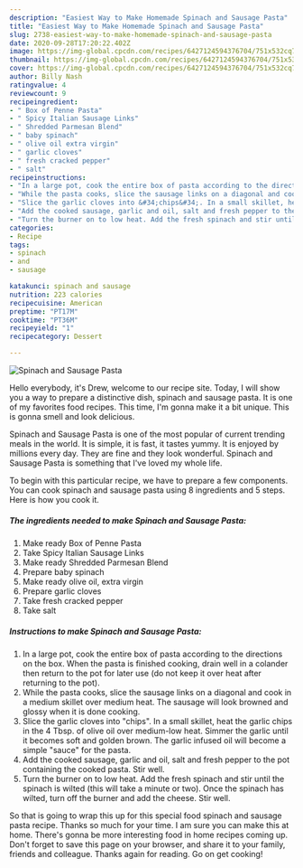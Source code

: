 ```yaml
---
description: "Easiest Way to Make Homemade Spinach and Sausage Pasta"
title: "Easiest Way to Make Homemade Spinach and Sausage Pasta"
slug: 2738-easiest-way-to-make-homemade-spinach-and-sausage-pasta
date: 2020-09-28T17:20:22.402Z
image: https://img-global.cpcdn.com/recipes/6427124594376704/751x532cq70/spinach-and-sausage-pasta-recipe-main-photo.jpg
thumbnail: https://img-global.cpcdn.com/recipes/6427124594376704/751x532cq70/spinach-and-sausage-pasta-recipe-main-photo.jpg
cover: https://img-global.cpcdn.com/recipes/6427124594376704/751x532cq70/spinach-and-sausage-pasta-recipe-main-photo.jpg
author: Billy Nash
ratingvalue: 4
reviewcount: 9
recipeingredient:
- " Box of Penne Pasta"
- " Spicy Italian Sausage Links"
- " Shredded Parmesan Blend"
- " baby spinach"
- " olive oil extra virgin"
- " garlic cloves"
- " fresh cracked pepper"
- " salt"
recipeinstructions:
- "In a large pot, cook the entire box of pasta according to the directions on the box. When the pasta is finished cooking, drain well in a colander then return to the pot for later use (do not keep it over heat after returning to the pot)."
- "While the pasta cooks, slice the sausage links on a diagonal and cook in a medium skillet over medium heat. The sausage will look browned and glossy when it is done cooking."
- "Slice the garlic cloves into &#34;chips&#34;. In a small skillet, heat the garlic chips in the 4 Tbsp. of olive oil over medium-low heat. Simmer the garlic until it becomes soft and golden brown. The garlic infused oil will become a simple &#34;sauce&#34; for the pasta."
- "Add the cooked sausage, garlic and oil, salt and fresh pepper to the pot containing the cooked pasta. Stir well."
- "Turn the burner on to low heat. Add the fresh spinach and stir until the spinach is wilted (this will take a minute or two). Once the spinach has wilted, turn off the burner and add the cheese. Stir well."
categories:
- Recipe
tags:
- spinach
- and
- sausage

katakunci: spinach and sausage 
nutrition: 223 calories
recipecuisine: American
preptime: "PT17M"
cooktime: "PT36M"
recipeyield: "1"
recipecategory: Dessert

---
```



![Spinach and Sausage Pasta](https://img-global.cpcdn.com/recipes/6427124594376704/751x532cq70/spinach-and-sausage-pasta-recipe-main-photo.jpg)

Hello everybody, it's Drew, welcome to our recipe site. Today, I will show you a way to prepare a distinctive dish, spinach and sausage pasta. It is one of my favorites food recipes. This time, I'm gonna make it a bit unique. This is gonna smell and look delicious.



Spinach and Sausage Pasta is one of the most popular of current trending meals in the world. It is simple, it is fast, it tastes yummy. It is enjoyed by millions every day. They are fine and they look wonderful. Spinach and Sausage Pasta is something that I've loved my whole life.


To begin with this particular recipe, we have to prepare a few components. You can cook spinach and sausage pasta using 8 ingredients and 5 steps. Here is how you cook it.

<!--inarticleads1-->

##### The ingredients needed to make Spinach and Sausage Pasta:

1. Make ready  Box of Penne Pasta
1. Take  Spicy Italian Sausage Links
1. Make ready  Shredded Parmesan Blend
1. Prepare  baby spinach
1. Make ready  olive oil, extra virgin
1. Prepare  garlic cloves
1. Take  fresh cracked pepper
1. Take  salt




<!--inarticleads2-->

##### Instructions to make Spinach and Sausage Pasta:

1. In a large pot, cook the entire box of pasta according to the directions on the box. When the pasta is finished cooking, drain well in a colander then return to the pot for later use (do not keep it over heat after returning to the pot).
1. While the pasta cooks, slice the sausage links on a diagonal and cook in a medium skillet over medium heat. The sausage will look browned and glossy when it is done cooking.
1. Slice the garlic cloves into &#34;chips&#34;. In a small skillet, heat the garlic chips in the 4 Tbsp. of olive oil over medium-low heat. Simmer the garlic until it becomes soft and golden brown. The garlic infused oil will become a simple &#34;sauce&#34; for the pasta.
1. Add the cooked sausage, garlic and oil, salt and fresh pepper to the pot containing the cooked pasta. Stir well.
1. Turn the burner on to low heat. Add the fresh spinach and stir until the spinach is wilted (this will take a minute or two). Once the spinach has wilted, turn off the burner and add the cheese. Stir well.




So that is going to wrap this up for this special food spinach and sausage pasta recipe. Thanks so much for your time. I am sure you can make this at home. There's gonna be more interesting food in home recipes coming up. Don't forget to save this page on your browser, and share it to your family, friends and colleague. Thanks again for reading. Go on get cooking!
